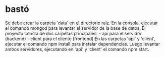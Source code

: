 # bastó
Se debe crear la carpeta 'data' en el directorio raíz. En la consola, ejecutar el comando mongod para levantar el servidor de la base de datos. El proyecto consta de dos carpetas principales: - api para el servidor (backend) - client para el cliente (frontend) En las carpetas 'api' y 'client', ejecutar el comando npm install para instalar dependencias. Luego levantar ambos servidores, ejecutando en 'api' y 'client' el comando npm start.
